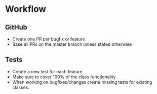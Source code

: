 # Workflow

## GitHub
* Create one PR per bugfix or feature
* Base all PRs on the master branch unless stated otherwise

## Tests
* Create a new test for each feature
* Make sure to cover 100% of the class functionality
* When working on bugfixes/changes create missing tests for existing classes.
